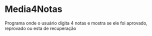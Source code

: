 # Media4Notas
Programa onde o usuário digita 4 notas e mostra se ele foi aprovado, reprovado ou esta de recuperação
